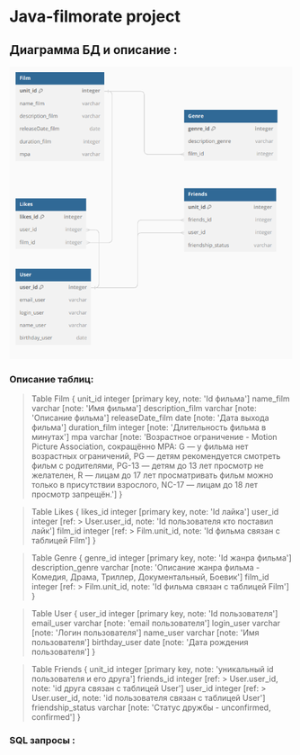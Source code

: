 # Java-filmorate project
## Диаграмма БД и описание :
![Диаграмма БД](https://github.com/SAleksandrEr/java-filmorate/blob/main/Filmorate_DB_diagram.png)
### Описание таблиц:
> Table Film {
  unit_id integer [primary key, note: 'Id фильма']
  name_film varchar [note: 'Имя фильма']
  description_film varchar [note: 'Описание фильма']
  releaseDate_film date [note: 'Дата выхода фильма']
  duration_film  integer [note: 'Длительность фильма в минутах']
  mpa varchar [note: 'Возрастное ограничение - Motion Picture Association, сокращённо МРА:
  G — у фильма нет возрастных ограничений,
  PG — детям рекомендуется смотреть фильм с родителями,
  PG-13 — детям до 13 лет просмотр не желателен,
  R — лицам до 17 лет просматривать фильм можно только в присутствии взрослого,
  NC-17 — лицам до 18 лет просмотр запрещён.']
}

> Table Likes {
  likes_id integer [primary key, note: 'Id лайка']
  user_id integer  [ref: > User.user_id, note: 'Id пользователя кто поставил лайк']
  film_id integer [ref: > Film.unit_id, note: 'Id фильма связан с таблицей Film']
}

> Table Genre {
  genre_id integer [primary key, note: 'Id жанра фильма']
  description_genre varchar [note: 'Описание жанра фильма - Комедия, Драма, Триллер, Документальный, Боевик']
  film_id integer [ref: > Film.unit_id, note: 'Id фильма связан с таблицей Film']
}

> Table User {
  user_id integer [primary key, note: 'Id пользователя']
  email_user varchar [note: 'email пользователя']
  login_user varchar [note: 'Логин пользователя']
  name_user varchar  [note: 'Имя пользователя']
  birthday_user date [note: 'Дата рождения пользователя']
}

> Table Friends {
  unit_id integer [primary key, note: 'уникальный id пользователя и его друга']
  friends_id integer [ref: > User.user_id, note: 'id друга связан с таблицей User'] 
  user_id integer [ref: > User.user_id, note: 'id пользователя связан с таблицей User']
  friendship_status varchar [note: 'Статус дружбы - unconfirmed, confirmed']
}
### SQL запросы :

